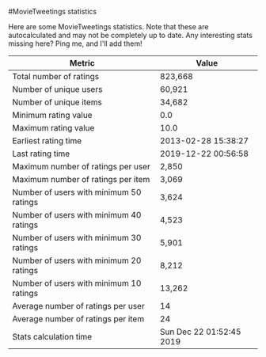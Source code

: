 #MovieTweetings statistics

Here are some MovieTweetings statistics. Note that these are autocalculated and may not be completely up to date. Any interesting stats missing here? Ping me, and I'll add them!

Metric | Value
--- | ---
Total number of ratings                 | 823,668
Number of unique users                  | 60,921
Number of unique items                  | 34,682
Minimum rating value                    | 0.0
Maximum rating value                    | 10.0
Earliest rating time                    | 2013-02-28 15:38:27
Last rating time                        | 2019-12-22 00:56:58
Maximum number of ratings per user      | 2,850
Maximum number of ratings per item      | 3,069
Number of users with minimum 50 ratings | 3,624
Number of users with minimum 40 ratings | 4,523
Number of users with minimum 30 ratings | 5,901
Number of users with minimum 20 ratings | 8,212
Number of users with minimum 10 ratings | 13,262
Average number of ratings per user      | 14
Average number of ratings per item      | 24
Stats calculation time                  | Sun Dec 22 01:52:45 2019

